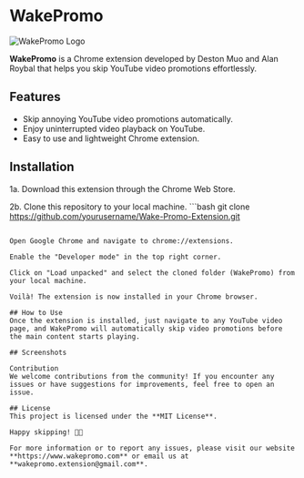 # WakePromo

![WakePromo Logo](path/to/your/logo.png)

**WakePromo** is a Chrome extension developed by Deston Muo and Alan Roybal that helps you skip YouTube video promotions effortlessly.

## Features

- Skip annoying YouTube video promotions automatically.
- Enjoy uninterrupted video playback on YouTube.
- Easy to use and lightweight Chrome extension.

## Installation
1a. Download this extension through the Chrome Web Store.

2b. Clone this repository to your local machine.
    ```bash
   git clone https://github.com/yourusername/Wake-Promo-Extension.git
   ```

Open Google Chrome and navigate to chrome://extensions.

Enable the "Developer mode" in the top right corner.

Click on "Load unpacked" and select the cloned folder (WakePromo) from your local machine.

Voilà! The extension is now installed in your Chrome browser.

## How to Use
Once the extension is installed, just navigate to any YouTube video page, and WakePromo will automatically skip video promotions before the main content starts playing.

## Screenshots

Contribution
We welcome contributions from the community! If you encounter any issues or have suggestions for improvements, feel free to open an issue.

## License
This project is licensed under the **MIT License**.

Happy skipping! 🚀🎉

For more information or to report any issues, please visit our website **https://www.wakepromo.com** or email us at **wakepromo.extension@gmail.com**.



